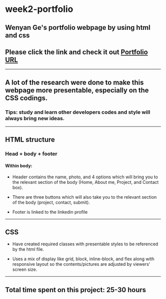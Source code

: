 # week2-portfolio

## Wenyan Ge's portfolio webpage by using html and css

## Please click the link and check it out [Portfolio URL](https://kittenknight06.github.io/week2-portfolio/)

---

## A lot of the research were done to make this webpage more presentable, especially on the CSS codings. 

### Tips: study and learn other developers codes and style will always bring new ideas.

---

## HTML structure

### Head + body + footer

#### Within body:

- Header contains the name, photo, and 4 options which will bring you to the relevant section of the body (Home, About me, Project, and Contact box).

- There are three buttons which will also take you to the relevant section of the body (project, contact, submit).

- Footer is linked to the linkedin profile

---

## CSS

- Have created required classes with presentable styles to be referenced by the html file.

- Uses a mix of display like grid, block, inline-block, and flex along with responsive layout so the contents/pictures are adjusted by viewers' screen size.

---

## Total time spent on this project: 25-30 hours

